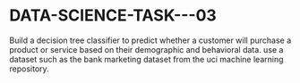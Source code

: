 # DATA-SCIENCE-TASK---03
Build a decision tree classifier to predict whether a customer will purchase a product or service based on their demographic and behavioral data. use a dataset such as the bank marketing dataset from the uci machine learning repository.
